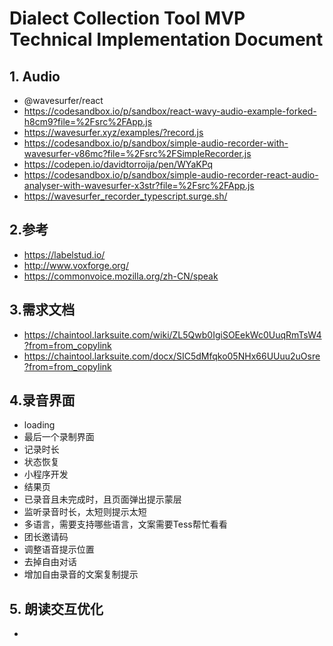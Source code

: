 # Dialect Collection Tool MVP Technical Implementation Document

## 1. Audio
- @wavesurfer/react
- https://codesandbox.io/p/sandbox/react-wavy-audio-example-forked-h8cm9?file=%2Fsrc%2FApp.js
- https://wavesurfer.xyz/examples/?record.js
- https://codesandbox.io/p/sandbox/simple-audio-recorder-with-wavesurfer-v86mc?file=%2Fsrc%2FSimpleRecorder.js
- https://codepen.io/davidtorroija/pen/WYaKPq
- https://codesandbox.io/p/sandbox/simple-audio-recorder-react-audio-analyser-with-wavesurfer-x3str?file=%2Fsrc%2FApp.js
- https://wavesurfer_recorder_typescript.surge.sh/

## 2.参考
- https://labelstud.io/
- http://www.voxforge.org/
- https://commonvoice.mozilla.org/zh-CN/speak

## 3.需求文档
- https://chaintool.larksuite.com/wiki/ZL5Qwb0IgiSOEekWc0UuqRmTsW4?from=from_copylink
- https://chaintool.larksuite.com/docx/SIC5dMfqko05NHx66UUuu2uOsre?from=from_copylink


## 4.录音界面
- loading
- 最后一个录制界面
- 记录时长
- 状态恢复
- 小程序开发
- 结果页
- 已录音且未完成时，且页面弹出提示蒙层
- 监听录音时长，太短则提示太短
- 多语言，需要支持哪些语言，文案需要Tess帮忙看看
- 团长邀请码
- 调整语音提示位置
- 去掉自由对话
- 增加自由录音的文案复制提示


## 5. 朗读交互优化
- 